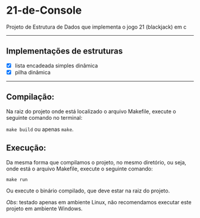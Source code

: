 # 21-de-Console
 Projeto de Estrutura de Dados que implementa o jogo 21 (blackjack) em c

---

## Implementações de estruturas
 - [X] lista encadeada simples dinâmica
 - [x] pilha dinâmica

---

## Compilação:
Na raiz do projeto onde está localizado o arquivo Makefile, execute o seguinte comando no terminal:

```make build``` ou apenas ```make```.

## Execução:
Da mesma forma que compilamos o projeto, no mesmo diretório, ou seja, onde está o arquivo Makefile, execute o seguinte comando:

```make run```

Ou execute o binário compilado, que deve estar na raiz do projeto.

*Obs*: testado apenas em ambiente Linux, não recomendamos executar este projeto em ambiente Windows.
